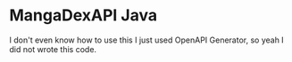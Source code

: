 # MangaDexAPI Java

I don't even know how to use this I just used OpenAPI Generator, so yeah I did not wrote this code.